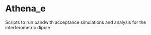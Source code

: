 # Athena_e
Scripts to run bandwith acceptance simulations and analysis for the interferometric dipole
